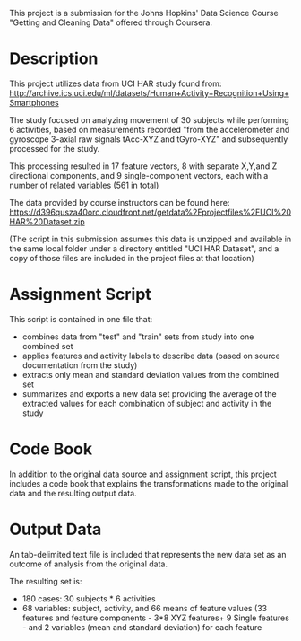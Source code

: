 This project is a submission for the Johns Hopkins' Data Science Course "Getting and Cleaning Data" offered through Coursera.

 
Description
=====================================
This project utilizes data from UCI HAR study found from:
http://archive.ics.uci.edu/ml/datasets/Human+Activity+Recognition+Using+Smartphones

The study focused on analyzing movement of 30 subjects while performing 6 activities, based on measurements recorded "from the accelerometer and gyroscope 3-axial raw signals tAcc-XYZ and tGyro-XYZ" and subsequently processed for the study.

This processing resulted in 17 feature vectors, 8 with separate X,Y,and Z directional components, and 9 single-component vectors, each with a number of related variables (561 in total)

The data provided by course instructors can be found here:
https://d396qusza40orc.cloudfront.net/getdata%2Fprojectfiles%2FUCI%20HAR%20Dataset.zip

(The script in this submission assumes this data is unzipped and available in the same local folder under a directory entitled "UCI HAR Dataset", and a copy of those files are included in the project files at that location)


Assignment Script
====================================

This script is contained in one file that:
* combines data from "test" and "train" sets from study into one combined set
* applies features and activity labels to describe data (based on source documentation from the study)
* extracts only mean and standard deviation values from the combined set
* summarizes and exports a new data set providing the average of the extracted values for each combination of subject and activity in the study


Code Book
================================================
In addition to the original data source and assignment script, this project includes a code book that explains the transformations made to the original data and the resulting output data.


Output Data
==============================================
An tab-delimited text file is included that represents the new data set as an outcome of analysis from the original data.

The resulting set is:
*  180 cases: 30 subjects * 6 activities
*  68 variables: subject, activity, and 66 means of feature values (33 features and feature components - 3*8 XYZ features+ 9 Single features - and 2 variables (mean and standard deviation) for each feature
